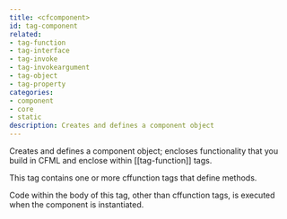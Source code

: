 ```yaml
---
title: <cfcomponent>
id: tag-component
related:
- tag-function
- tag-interface
- tag-invoke
- tag-invokeargument
- tag-object
- tag-property
categories:
- component
- core
- static
description: Creates and defines a component object
---
```


Creates and defines a component object; encloses functionality that you build in CFML and enclose within [[tag-function]] tags.

This tag contains one or more cffunction tags that define methods.

Code within the body of this tag, other than cffunction tags, is executed when the component is instantiated.
